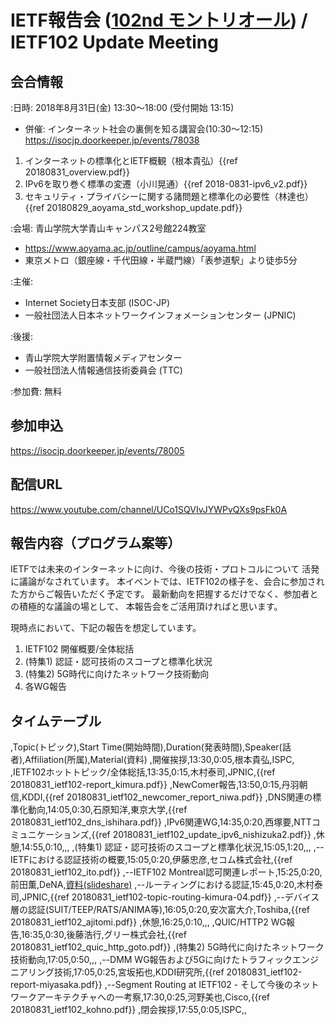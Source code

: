 # IETF報告会 ([102nd モントリオール](http://www.ietf.org/meeting/102/)) / IETF102 Update Meeting


## 会合情報
:日時: 2018年8月31日(金) 13:30〜18:00 (受付開始 13:15)

*  併催: インターネット社会の裏側を知る講習会(10:30&#12316;12:15) https://isocjp.doorkeeper.jp/events/78038

1. インターネットの標準化とIETF概観（根本貴弘）{{ref 20180831_overview.pdf}}
1. IPv6を取り巻く標準の変遷（小川晃通）{{ref 2018-0831-ipv6_v2.pdf}}
1. セキュリティ・プライバシーに関する諸問題と標準化の必要性（林達也）{{ref 20180829_aoyama_std_workshop_update.pdf}}


:会場: 青山学院大学青山キャンパス2号館224教室
*  https://www.aoyama.ac.jp/outline/campus/aoyama.html
*  東京メトロ（銀座線・千代田線・半蔵門線）「表参道駅」より徒歩5分

:主催:
*  Internet Society日本支部 (ISOC-JP)
*  一般社団法人日本ネットワークインフォメーションセンター (JPNIC) 

:後援:
*  青山学院大学附置情報メディアセンター
*  一般社団法人情報通信技術委員会 (TTC) 

:参加費:
無料

## 参加申込
https://isocjp.doorkeeper.jp/events/78005

## 配信URL
https://www.youtube.com/channel/UCo1SQVIvJYWPvQXs9psFk0A

## 報告内容（プログラム案等）

IETFでは未来のインターネットに向け、今後の技術・プロトコルについて
活発に議論がなされています。
本イベントでは、IETF102の様子を、会合に参加された方からご報告いただく予定です。
最新動向を把握するだけでなく、参加者との積極的な議論の場として、
本報告会をご活用頂ければと思います。

現時点において、下記の報告を想定しています。

1.  IETF102 開催概要/全体総括
1.  (特集1) 認証・認可技術のスコープと標準化状況
1.  (特集2) 5G時代に向けたネットワーク技術動向
1.  各WG報告

## タイムテーブル

,Topic(トピック),Start Time(開始時間),Duration(発表時間),Speaker(話者),Affiliation(所属),Material(資料)
,開催挨拶,13:30,0:05,根本貴弘,ISPC,
,IETF102ホットトピック/全体総括,13:35,0:15,木村泰司,JPNIC,{{ref 20180831_ietf102-report_kimura.pdf}}
,NewComer報告,13:50,0:15,丹羽朝信,KDDI,{{ref 20180831_ietf102_newcomer_report_niwa.pdf}}
,DNS関連の標準化動向,14:05,0:30,石原知洋,東京大学,{{ref 20180831_ietf102_dns_ishihara.pdf}}
,IPv6関連WG,14:35,0:20,西塚要,NTTコミュニケーションズ,{{ref 20180831_ietf102_update_ipv6_nishizuka2.pdf}}
,休憩,14:55,0:10,,,
,(特集1) 認証・認可技術のスコープと標準化状況,15:05,1:20,,,
,--IETFにおける認証技術の概要,15:05,0:20,伊藤忠彦,セコム株式会社,{{ref 20180831_ietf102_ito.pdf}}
,--IETF102 Montreal認可関連レポート,15:25,0:20,前田薫,DeNA,[資料(slideshare)](https://www.slideshare.net/KaoruMaeda/ietf102-report-authorization)
,--ルーティングにおける認証,15:45,0:20,木村泰司,JPNIC,{{ref 20180831_ietf102-topic-routing-kimura-04.pdf}}
,--デバイス層の認証(SUIT/TEEP/RATS/ANIMA等),16:05,0:20,安次富大介,Toshiba,{{ref 20180831_ietf102_ajitomi.pdf}}
,休憩,16:25,0:10,,,
,QUIC/HTTP2 WG報告,16:35,0:30,後藤浩行,グリー株式会社,{{ref 20180831_ietf102_quic_http_goto.pdf}}
,(特集2) 5G時代に向けたネットワーク技術動向,17:05,0:50,,,
,--DMM WG報告および5Gに向けたトラフィックエンジニアリング技術,17:05,0:25,宮坂拓也,KDDI研究所,{{ref 20180831_ietf102-report-miyasaka.pdf}}
,--Segment Routing at IETF102 - そして今後のネットワークアーキテクチャへの一考察,17:30,0:25,河野美也,Cisco,{{ref 20180831_ietf102_kohno.pdf}}
,閉会挨拶,17:55,0:05,ISPC,,


